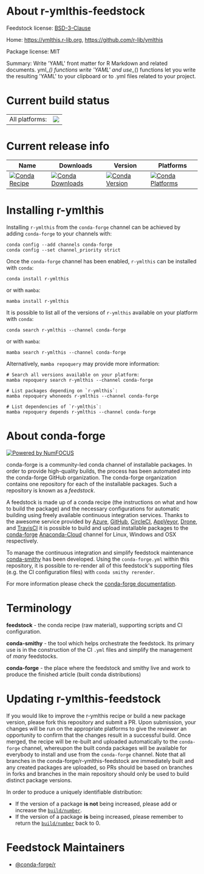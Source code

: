 About r-ymlthis-feedstock
=========================

Feedstock license: [BSD-3-Clause](https://github.com/conda-forge/r-ymlthis-feedstock/blob/main/LICENSE.txt)

Home: https://ymlthis.r-lib.org, https://github.com/r-lib/ymlthis

Package license: MIT

Summary: Write 'YAML' front matter for R Markdown and related documents. yml_*() functions write 'YAML' and use_*() functions let you write the resulting 'YAML' to your clipboard or to .yml files related to your project.

Current build status
====================


<table><tr><td>All platforms:</td>
    <td>
      <a href="https://dev.azure.com/conda-forge/feedstock-builds/_build/latest?definitionId=8987&branchName=main">
        <img src="https://dev.azure.com/conda-forge/feedstock-builds/_apis/build/status/r-ymlthis-feedstock?branchName=main">
      </a>
    </td>
  </tr>
</table>

Current release info
====================

| Name | Downloads | Version | Platforms |
| --- | --- | --- | --- |
| [![Conda Recipe](https://img.shields.io/badge/recipe-r--ymlthis-green.svg)](https://anaconda.org/conda-forge/r-ymlthis) | [![Conda Downloads](https://img.shields.io/conda/dn/conda-forge/r-ymlthis.svg)](https://anaconda.org/conda-forge/r-ymlthis) | [![Conda Version](https://img.shields.io/conda/vn/conda-forge/r-ymlthis.svg)](https://anaconda.org/conda-forge/r-ymlthis) | [![Conda Platforms](https://img.shields.io/conda/pn/conda-forge/r-ymlthis.svg)](https://anaconda.org/conda-forge/r-ymlthis) |

Installing r-ymlthis
====================

Installing `r-ymlthis` from the `conda-forge` channel can be achieved by adding `conda-forge` to your channels with:

```
conda config --add channels conda-forge
conda config --set channel_priority strict
```

Once the `conda-forge` channel has been enabled, `r-ymlthis` can be installed with `conda`:

```
conda install r-ymlthis
```

or with `mamba`:

```
mamba install r-ymlthis
```

It is possible to list all of the versions of `r-ymlthis` available on your platform with `conda`:

```
conda search r-ymlthis --channel conda-forge
```

or with `mamba`:

```
mamba search r-ymlthis --channel conda-forge
```

Alternatively, `mamba repoquery` may provide more information:

```
# Search all versions available on your platform:
mamba repoquery search r-ymlthis --channel conda-forge

# List packages depending on `r-ymlthis`:
mamba repoquery whoneeds r-ymlthis --channel conda-forge

# List dependencies of `r-ymlthis`:
mamba repoquery depends r-ymlthis --channel conda-forge
```


About conda-forge
=================

[![Powered by
NumFOCUS](https://img.shields.io/badge/powered%20by-NumFOCUS-orange.svg?style=flat&colorA=E1523D&colorB=007D8A)](https://numfocus.org)

conda-forge is a community-led conda channel of installable packages.
In order to provide high-quality builds, the process has been automated into the
conda-forge GitHub organization. The conda-forge organization contains one repository
for each of the installable packages. Such a repository is known as a *feedstock*.

A feedstock is made up of a conda recipe (the instructions on what and how to build
the package) and the necessary configurations for automatic building using freely
available continuous integration services. Thanks to the awesome service provided by
[Azure](https://azure.microsoft.com/en-us/services/devops/), [GitHub](https://github.com/),
[CircleCI](https://circleci.com/), [AppVeyor](https://www.appveyor.com/),
[Drone](https://cloud.drone.io/welcome), and [TravisCI](https://travis-ci.com/)
it is possible to build and upload installable packages to the
[conda-forge](https://anaconda.org/conda-forge) [Anaconda-Cloud](https://anaconda.org/)
channel for Linux, Windows and OSX respectively.

To manage the continuous integration and simplify feedstock maintenance
[conda-smithy](https://github.com/conda-forge/conda-smithy) has been developed.
Using the ``conda-forge.yml`` within this repository, it is possible to re-render all of
this feedstock's supporting files (e.g. the CI configuration files) with ``conda smithy rerender``.

For more information please check the [conda-forge documentation](https://conda-forge.org/docs/).

Terminology
===========

**feedstock** - the conda recipe (raw material), supporting scripts and CI configuration.

**conda-smithy** - the tool which helps orchestrate the feedstock.
                   Its primary use is in the construction of the CI ``.yml`` files
                   and simplify the management of *many* feedstocks.

**conda-forge** - the place where the feedstock and smithy live and work to
                  produce the finished article (built conda distributions)


Updating r-ymlthis-feedstock
============================

If you would like to improve the r-ymlthis recipe or build a new
package version, please fork this repository and submit a PR. Upon submission,
your changes will be run on the appropriate platforms to give the reviewer an
opportunity to confirm that the changes result in a successful build. Once
merged, the recipe will be re-built and uploaded automatically to the
`conda-forge` channel, whereupon the built conda packages will be available for
everybody to install and use from the `conda-forge` channel.
Note that all branches in the conda-forge/r-ymlthis-feedstock are
immediately built and any created packages are uploaded, so PRs should be based
on branches in forks and branches in the main repository should only be used to
build distinct package versions.

In order to produce a uniquely identifiable distribution:
 * If the version of a package **is not** being increased, please add or increase
   the [``build/number``](https://docs.conda.io/projects/conda-build/en/latest/resources/define-metadata.html#build-number-and-string).
 * If the version of a package **is** being increased, please remember to return
   the [``build/number``](https://docs.conda.io/projects/conda-build/en/latest/resources/define-metadata.html#build-number-and-string)
   back to 0.

Feedstock Maintainers
=====================

* [@conda-forge/r](https://github.com/conda-forge/r/)

